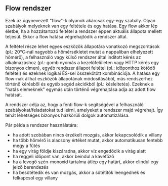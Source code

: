 ## Flow rendszer
Ezek az úgynevezett "flow"-k olyanok akárcsak egy-egy szabály. Olyan szabályok
melyeknek van egy feltétele és egy hatása. Egy flow akkor lép életbe,
ha a hozzátartozó feltétel a rendszer éppen aktuális állapota mellett teljesül.
Ekkor a flow hatása végrehajtódik a rendszer által.

A feltétel része lehet egyes eszközök állapotára vonatkozó megszorítások
(pl.: 20°C-nál nagyobb a hőmérsékletet mutat a nappaliban elhelyezett hőmérő),
a felhasználó vagy külső rendszer által indított kérés az alkalmazáshoz
(pl.: gomb nyomás a kezelőfelületen vagy HTTP kérés egy bizonyos címen),
egyéb rendszer állapot feltétel (pl.: időponthoz kötődő feltétel)
és ezeknek logikai ÉS-sel összekötött kombinációja.
A hatása egy flow-nak állhat eszközök állapotának módosításából,
más rendszerhez történő kérésből és egyéb segéd akciókból (pl.: késleltetés).
Ezeknek a "hatás elemeknek" egymás után történő végrehajtása adja az adott
flow hatását.

A rendszer célja az, hogy a fenti flow-k segítségével a felhasználó
szabályokat/feladatokat tud leírni, amelyeket a rendszer majd végrehajt.
Így tehát lehetséges bizonyos házkörüli dolgok automatizálása.

Pár példa a rendszer használatára:

* ha adott szobában nincs érzékelt mozgás, akkor lekapcsolódik a villany
* ha több hőmérő is alacsony értéket mutat, akkor automatikusan fentebb megy a fűtés
* ha egy virág földje kiszáradna, akkor víz engedődik a virág alatt
* ha reggeli időpont van, akkor beindul a kávéfőző
* ha a levegő szén-monoxid tartalma átlép egy határt, akkor elindul egy jelző berendezés
* ha besötétedik és van mozgás, akkor a sötétítők leengednek és felkapcsol egy villany
